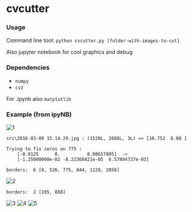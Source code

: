 # cvcutter

### Usage

Command line tool:
`python cvcutter.py [folder-with-images-to-cut]`

Also jupyter notebook for cool graphics and debug

### Dependencies

* `numpy`
* `cv2`

For .ipynb also `matplotlib`

### Example (from ipyNB)
![1](https://user-images.githubusercontent.com/5108025/36148601-be3b0ffc-10cd-11e8-9b7e-923983b290e5.png)

`src\2016-03-09 15.14.29.jpg : (1520L, 2688L, 3L) => [10.752  6.08 ]`

	Trying to fix zeros on 775 :
		[-0.0125      0.          0.00657895]  -> 
		[-1.25000000e-02 -8.22368421e-05  6.57894737e-03]
	
`borders:  6 [0, 526, 775, 844, 1128, 2058]`

![2](https://user-images.githubusercontent.com/5108025/36148602-be5be542-10cd-11e8-9ad9-43c4350da9b4.png)

`borders:  2 [195, 888]`

![3](https://user-images.githubusercontent.com/5108025/36148603-be836c20-10cd-11e8-9311-e45cdbaa3df4.png)
![4](https://user-images.githubusercontent.com/5108025/36148605-be9e7a74-10cd-11e8-83a4-2b14b8e03e98.png)
![5](https://user-images.githubusercontent.com/5108025/36148606-bebf9cfe-10cd-11e8-8467-28d9a82b3551.png)

